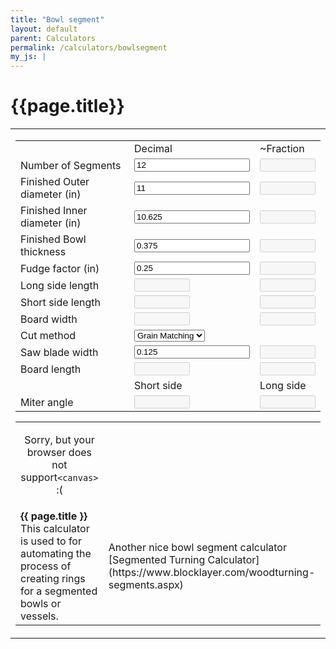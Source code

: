 ```yaml
---
title: "Bowl segment"
layout: default
parent: Calculators
permalink: /calculators/bowlsegment
my_js: |
---
```

# {{page.title}}

<script src="{{ base.url | prepend: site.url }}/assets/js/bowlsegment.js"></script>
	
<table width="100%" cellpadding="4" cellspacing="0" border="0" align="center">
<tr>
<td>
<form name="temps" action="">
<table align="center">
     <tr>
        <td>&nbsp;</td>
        <td><label>Decimal</label></td>
        <td><label>~Fraction</label></td>
    </tr>
   <tr>
        <td><label>Number of Segments</label></td>
        <td><input type="number" name="segments" onchange="docalc()" step="1" value="12" maxlength="8" size="8" />	</td>
        <td><input type="text" name="segmentsfraction" disabled="disabled" size="8" />	</td>
   </tr>
    <tr>
        <td><label>Finished Outer diameter (in)</label></td>
        <td><input type="number" name="outerdiameter" onchange="doouter()" step="0.25"  value="11" maxlength="8" size="8" />	</td>
        <td><input type="text" name="outerdiameterfraction" disabled="disabled" size="8" />	</td>
   </tr>
    <tr>
        <td><label>Finished Inner diameter (in)</label></td>
        <td><input type="number" name="innerdiameter" onchange="doinner()" step="0.25" value="10.625" maxlength="8" size="8" />	</td>
        <td><input type="text" name="innerdiameterfraction" disabled="disabled" size="8" />	</td>
    </tr>
    <tr>
        <td><label>Finished Bowl thickness</label></td>
        <td><input type="number" name="bowlthickness" onchange="doouter()" step="0.125" value="0.375" maxlength="8" size="8" />	</td>
        <td><input type="text" name="bowlthicknessfraction" disabled="disabled" size="8" />	</td>
    </tr>
    <tr>
        <td><label>Fudge factor (in)</label></td>
        <td><input type="number" name="fudgefactor" onchange="docalc()" step="0.125" value="0.25" maxlength="8" size="8" />	</td>
        <td><input type="text" name="fudgefactorfraction" disabled="disabled" size="8" />	</td>
    </tr>
    <tr>
        <td><label>Long side length</label></td>
        <td><input type="text" name="longsidelengthdecimal" disabled="disabled" size="8" />	</td>
        <td><input type="text" name="longsidelengthfraction" disabled="disabled" size="8" />	</td>
    </tr>
    <tr>
        <td><label>Short side length</label></td>
        <td><input type="text" name="shortsidelengthdecimal" disabled="disabled" size="8" />	</td>
        <td><input type="text" name="shortsidelengthfraction" disabled="disabled" size="8" />	</td>
    </tr>
    <tr>
        <td><label>Board width</label></td>
        <td><input type="text" name="boardwidthdecimal" disabled="disabled" size="8" />	</td>
        <td><input type="text" name="boardwidthfraction" disabled="disabled" size="8" />	</td>
    </tr>
    <tr>
        <td><label>Cut method</label></td>
        <td>
			<select name="cutmethod"  onchange="docalc()">
				<option value="0">Grain Matching</option>
				<option value="1">Board flip</option>
			</select>
		</td>
        <td></td>
    </tr>
    <tr>
        <td><label>Saw blade width</label></td>
        <td><input type="number" name="sawwidthdecimal" onchange="docalc()" step="0.125" value="0.125" maxlength="8" size="8" />	</td>
        <td><input type="text" name="sawwidthfraction" disabled="disabled" size="8" />	</td>
    </tr>
    <tr>
        <td><label>Board length</label></td>
        <td><input type="text" name="boardlengthdecimal" disabled="disabled" size="8" />	</td>
        <td><input type="text" name="boardlengthfraction" disabled="disabled" size="8" />	</td>
    </tr>
    <tr>
        <td>&nbsp;</td>
        <td><label>Short side</label></td>
        <td><label>Long side</label></td>
    </tr>
    <tr>
        <td><label>Miter angle</label></td>
        <td><input type="text" name="shortsideangle" disabled="disabled" size="8" />	</td>
        <td><input type="text" name="longsideangle" disabled="disabled" size="8" />	</td>
    </tr>
</table>
</form>
<table align="center">
  <tr>
    <td align="center">
      <canvas id="canvas" width="300" height="300">
      <p>Sorry, but your browser does not support<code>&lt;canvas&gt;</code> :(</p>
      </canvas>
	  </td>
	</tr>
    <tr>
      <td>
      <b>{{ page.title }}</b><br />
This calculator is used to for automating the process of creating rings for a segmented bowls or vessels.
      </td>
      <td>
Another nice bowl segment calculator [Segmented Turning Calculator](https://www.blocklayer.com/woodturning-segments.aspx)
      </td>
	</tr>
</table>
</td>
</tr>
</table>

